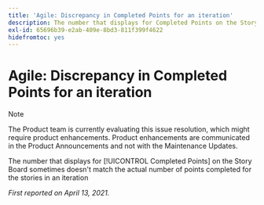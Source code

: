 ```yaml
---
title: 'Agile: Discrepancy in Completed Points for an iteration'
description: The number that displays for Completed Points on the Story Board sometimes doesn't match the actual number of points completed for the stories in an iteration
exl-id: 65696b39-e2ab-409e-8bd3-811f399f4622
hidefromtoc: yes
---
```

# Agile: Discrepancy in Completed Points for an iteration

<!--Converted to story-->

>[!NOTE]
>
>The Product team is currently evaluating this issue resolution, which might require product enhancements. Product enhancements are communicated in the Product Announcements and not with the Maintenance Updates.

The number that displays for [!UICONTROL Completed Points] on the Story Board sometimes doesn't match the actual number of points completed for the stories in an iteration

_First reported on April 13, 2021._
